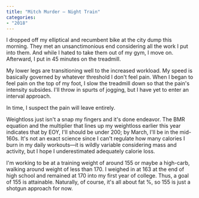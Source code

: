 ```yaml
---
title: "Mitch Murder — Night Train"
categories:
- "2018"
---
```


I dropped off my elliptical and recumbent bike at the city dump this morning. They met an unsanctimonious end considering all the work I put into them. And while I hated to take them out of my gym, I move on. Afterward, I put in 45 minutes on the treadmill.

My lower legs are transitioning well to the increased workload. My speed is basically governed by whatever threshold I don't feel pain. When I began to feel pain on the top of my foot, I slow the treadmill down so that the pain's intensity subsides. I'll throw in spurts of jogging, but I have yet to enter an interval approach.

In time, I suspect the pain will leave entirely.

Weightloss just isn't a snap my fingers and it's done endeavor. The BMR equation and the multiplier that lines up my weightloss earlier this year indicates that by EOY, I'll should be under 200; by March, I'll be in the mid-160s. It's not an exact science since I can't regulate how many calories I burn in my daily workouts—it is wildly variable considering mass and activity, but I hope I underestimated adequately calorie loss.

I'm working to be at a training weight of around 155 or maybe a high-carb, walking around weight of less than 170. I weighed in at 163 at the end of high school and remained at 170 into my first year of college. Thus, a goal of 155 is attainable. Naturally, of course, it's all about fat %, so 155 is just a shotgun approach for now.